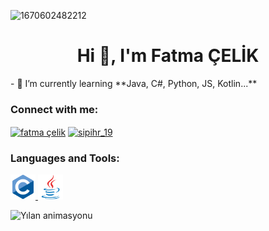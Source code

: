 ![1670602482212](https://github.com/user-attachments/assets/847ebfbe-b233-49d5-a325-7eff5f02ad9b)

<h1 align="center">Hi 👋, I'm Fatma ÇELİK</h1>
- 🌱 I’m currently learning **Java, C#, Python, JS, Kotlin...**

<h3 align="left">Connect with me:</h3>
<p align="left">
<a href="https://linkedin.com/in/fatma çelik" target="blank"><img align="center" src="https://raw.githubusercontent.com/rahuldkjain/github-profile-readme-generator/master/src/images/icons/Social/linked-in-alt.svg" alt="fatma çelik" height="30" width="40" /></a>
<a href="https://instagram.com/sipihr_19" target="blank"><img align="center" src="https://raw.githubusercontent.com/rahuldkjain/github-profile-readme-generator/master/src/images/icons/Social/instagram.svg" alt="sipihr_19" height="30" width="40" /></a>
</p>

<h3 align="left">Languages and Tools:</h3>
<p align="left"> <a href="https://www.cprogramming.com/" target="_blank" rel="noreferrer"> <img src="https://raw.githubusercontent.com/devicons/devicon/master/icons/c/c-original.svg" alt="c" width="40" height="40"/> </a> <a href="https://www.java.com" target="_blank" rel="noreferrer"> <img src="https://raw.githubusercontent.com/devicons/devicon/master/icons/java/java-original.svg" alt="java" width="40" height="40"/> </a> </p>

![Yılan animasyonu]( https://raw.githubusercontent.com/{kullanıcıadı}/{kullanıcıadı}/output/github-contribution-grid-snake-dark.svg )
